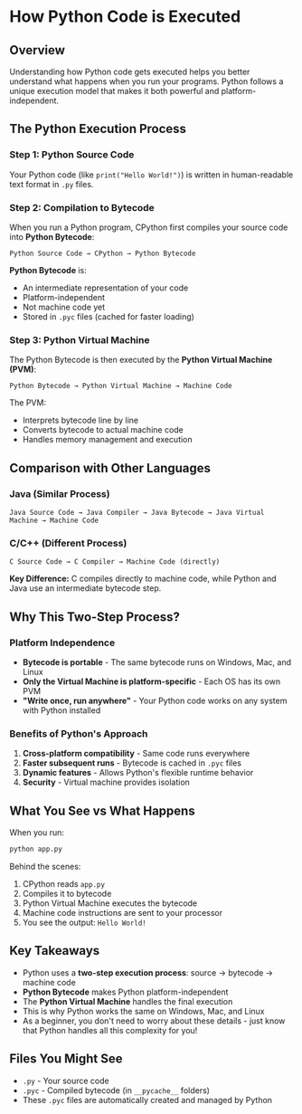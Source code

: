 # How Python Code is Executed

## Overview

Understanding how Python code gets executed helps you better understand what happens when you run your programs. Python follows a unique execution model that makes it both powerful and platform-independent.

## The Python Execution Process

### Step 1: Python Source Code

Your Python code (like `print("Hello World!")`) is written in human-readable text format in `.py` files.

### Step 2: Compilation to Bytecode

When you run a Python program, CPython first compiles your source code into **Python Bytecode**:

```
Python Source Code → CPython → Python Bytecode
```

**Python Bytecode** is:

- An intermediate representation of your code
- Platform-independent
- Not machine code yet
- Stored in `.pyc` files (cached for faster loading)

### Step 3: Python Virtual Machine

The Python Bytecode is then executed by the **Python Virtual Machine (PVM)**:

```
Python Bytecode → Python Virtual Machine → Machine Code
```

The PVM:

- Interprets bytecode line by line
- Converts bytecode to actual machine code
- Handles memory management and execution

## Comparison with Other Languages

### Java (Similar Process)

```
Java Source Code → Java Compiler → Java Bytecode → Java Virtual Machine → Machine Code
```

### C/C++ (Different Process)

```
C Source Code → C Compiler → Machine Code (directly)
```

**Key Difference:** C compiles directly to machine code, while Python and Java use an intermediate bytecode step.

## Why This Two-Step Process?

### Platform Independence

- **Bytecode is portable** - The same bytecode runs on Windows, Mac, and Linux
- **Only the Virtual Machine is platform-specific** - Each OS has its own PVM
- **"Write once, run anywhere"** - Your Python code works on any system with Python installed

### Benefits of Python's Approach

1. **Cross-platform compatibility** - Same code runs everywhere
2. **Faster subsequent runs** - Bytecode is cached in `.pyc` files
3. **Dynamic features** - Allows Python's flexible runtime behavior
4. **Security** - Virtual machine provides isolation

## What You See vs What Happens

When you run:

```bash
python app.py
```

Behind the scenes:

1. CPython reads `app.py`
2. Compiles it to bytecode
3. Python Virtual Machine executes the bytecode
4. Machine code instructions are sent to your processor
5. You see the output: `Hello World!`

## Key Takeaways

- Python uses a **two-step execution process**: source → bytecode → machine code
- **Python Bytecode** makes Python platform-independent
- The **Python Virtual Machine** handles the final execution
- This is why Python works the same on Windows, Mac, and Linux
- As a beginner, you don't need to worry about these details - just know that Python handles all this complexity for you!

## Files You Might See

- `.py` - Your source code
- `.pyc` - Compiled bytecode (in `__pycache__` folders)
- These `.pyc` files are automatically created and managed by Python
